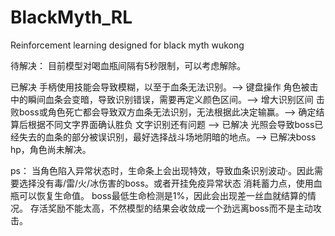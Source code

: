 # BlackMyth_RL
Reinforcement learning designed for black myth wukong



待解决：
目前模型对喝血瓶间隔有5秒限制，可以考虑解除。

已解决
手柄使用技能会导致模糊，以至于血条无法识别。--> 键盘操作
角色被击中的瞬间血条会变暗，导致识别错误，需要再定义颜色区间。--> 增大识别区间
击败boss或角色死亡都会导致双方血条无法识别，无法根据此决定输赢。--> 确定结算后根据不同文字界面确认胜负
文字识别还有问题 --> 已解决
光照会导致boss已经失去的血条的部分被误识别，最好选择战斗场地阴暗的地点。--> 已解决boss hp，角色尚未解决。

ps：
当角色陷入异常状态时，生命条上会出现特效，导致血条识别波动·。因此需要选择没有毒/雷/火/冰伤害的boss。或者开挂免疫异常状态
消耗蓄力点，使用血瓶可以恢复生命值。
boss最低生命检测是1%，因此会出现差一丝血就结算的情况。
存活奖励不能太高，不然模型的结果会收敛成一个劲远离boss而不是主动攻击。